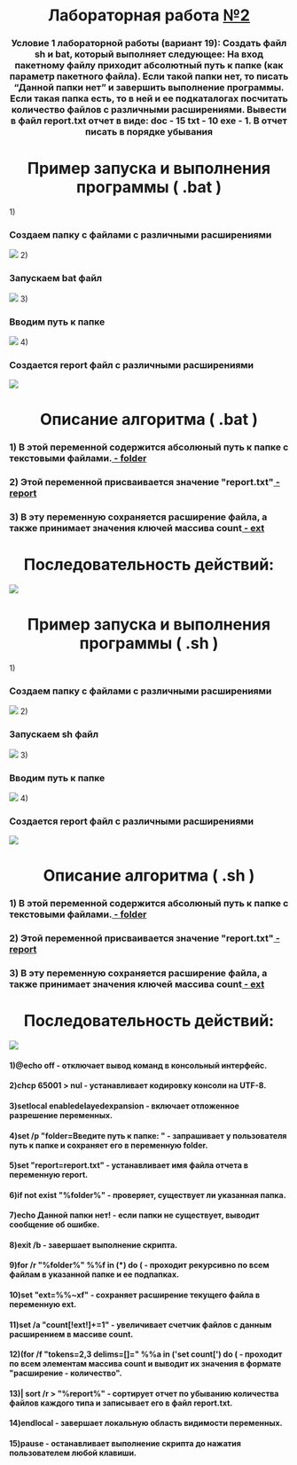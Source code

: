 <h1 align="center"> Лабораторная работа <a href="https://daniilshat.ru/" target="_blank">№2</a> 

<h3 align="center">Условие 1 лабораторной работы (вариант 19): Создать файл sh и bat, который выполняет следующее: 
На вход пакетному файлу приходит абсолютный путь к папке (как параметр пакетного файла). Если такой папки нет, то писать “Данной папки нет” и завершить выполнение программы. Если такая папка есть, то в ней и ее подкаталогах посчитать количество файлов с различными расширениями. Вывести в файл report.txt отчет в виде: doc - 15 txt - 10 exe - 1. В отчет писать в порядке убывания
</h3>
<h1 align="center">Пример запуска и выполнения программы ( .bat )</h1>
1) <h3 align>Создаем папку с файлами с различными расширениями</h3>
<img src="https://github.com/iis-32170x/RPIIS/blob/%D0%9F%D1%83%D1%88%D0%BA%D0%BE_%D0%9C/images/3.png"/>
2) <h3 align>Запускаем bat файл</h3>
<img src="https://github.com/iis-32170x/RPIIS/blob/%D0%9F%D1%83%D1%88%D0%BA%D0%BE_%D0%9C/images/%D0%A1%D0%BD%D0%B8%D0%BC%D0%BE%D0%BA%20%D1%8D%D0%BA%D1%80%D0%B0%D0%BD%D0%B0%20(9).png"/>
3) <h3 align>Вводим путь к папке</h3>
<img src="https://github.com/iis-32170x/RPIIS/blob/%D0%9F%D1%83%D1%88%D0%BA%D0%BE_%D0%9C/images/%D0%A1%D0%BD%D0%B8%D0%BC%D0%BE%D0%BA%20%D1%8D%D0%BA%D1%80%D0%B0%D0%BD%D0%B0%20(7).png"/>
4) <h3 align>Создается report файл с различными расширениями</h3>
<img src="https://github.com/iis-32170x/RPIIS/blob/%D0%9F%D1%83%D1%88%D0%BA%D0%BE_%D0%9C/images/%D0%A1%D0%BD%D0%B8%D0%BC%D0%BE%D0%BA%20%D1%8D%D0%BA%D1%80%D0%B0%D0%BD%D0%B0%20(6).png"/>
<h1 align="center">Описание алгоритма ( .bat )</h1>
<h3 align>1) В этой переменной содержится абсолюный путь к папке с текстовыми файлами.<a href="https://daniilshat.ru/" target="_blank"> - folder</a> 
<h3 align>2) Этой переменной присваивается значение "report.txt"<a href="https://daniilshat.ru/" target="_blank"> - report</a> 
<h3 align>3) В эту переменную сохраняется расширение файла, а также принимает значения ключей массива count<a href="https://daniilshat.ru/" target="_blank"> - ext</a> 
  <h1 align="center">Последовательность действий:</h1>
 <img src=" https://github.com/iis-32170x/RPIIS/blob/%D0%9F%D1%83%D1%88%D0%BA%D0%BE_%D0%9C/images/%D0%A1%D0%BD%D0%B8%D0%BC%D0%BE%D0%BA%20%D1%8D%D0%BA%D1%80%D0%B0%D0%BD%D0%B0%20(2).png"/>





  
<h1 align="center">Пример запуска и выполнения программы ( .sh )</h1>
1) <h3 align>Создаем папку с файлами с различными расширениями</h3>
  <img src="https://github.com/iis-32170x/RPIIS/blob/%D0%9F%D1%83%D1%88%D0%BA%D0%BE_%D0%9C/images/3.png"/>
2) <h3 align>Запускаем sh файл</h3>
  <img src="https://github.com/iis-32170x/RPIIS/blob/%D0%9F%D1%83%D1%88%D0%BA%D0%BE_%D0%9C/images/%D0%A1%D0%BD%D0%B8%D0%BC%D0%BE%D0%BA%20%D1%8D%D0%BA%D1%80%D0%B0%D0%BD%D0%B0%20(8).png"/>
3) <h3 align>Вводим путь к папке</h3>
  <img src="https://github.com/iis-32170x/RPIIS/blob/%D0%9F%D1%83%D1%88%D0%BA%D0%BE_%D0%9C/images/photo_2023-10-19_09-34-09.jpg"/>
4) <h3 align>Создается report файл с различными расширениями</h3>
  <img src="https://github.com/iis-32170x/RPIIS/blob/%D0%9F%D1%83%D1%88%D0%BA%D0%BE_%D0%9C/images/3.png"/>
<h1 align="center">Описание алгоритма ( .sh )</h1>
<h3 align>1) В этой переменной содержится абсолюный путь к папке с текстовыми файлами.<a href="https://daniilshat.ru/" target="_blank"> - folder</a> 
<h3 align>2) Этой переменной присваивается значение "report.txt"<a href="https://daniilshat.ru/" target="_blank"> - report</a> 
<h3 align>3) В эту переменную сохраняется расширение файла, а также принимает значения ключей массива count<a href="https://daniilshat.ru/" target="_blank"> - ext</a> 
 <h1 align="center">Последовательность действий:</h1>
 <img src="https://github.com/iis-32170x/RPIIS/blob/%D0%9F%D1%83%D1%88%D0%BA%D0%BE_%D0%9C/images/%D0%A1%D0%BD%D0%B8%D0%BC%D0%BE%D0%BA%20%D1%8D%D0%BA%D1%80%D0%B0%D0%BD%D0%B0%20(1).png"/>
<h4 align>1)@echo off - отключает вывод команд в консольный интерфейс.</h4>
<h4 align>2)chcp 65001 > nul - устанавливает кодировку консоли на UTF-8.</h4>
<h4 align>3)setlocal enabledelayedexpansion - включает отложенное разрешение переменных.</h4>
<h4 align>4)set /p "folder=Введите путь к папке: " - запрашивает у пользователя путь к папке и сохраняет его в переменную folder.</h4>
<h4 align>5)set "report=report.txt" - устанавливает имя файла отчета в переменную report.</h4>
<h4 align>6)if not exist "%folder%"  - проверяет, существует ли указанная папка.</h4>
<h4 align>7)echo Данной папки нет! - если папки не существует, выводит сообщение об ошибке.</h4>
<h4 align>8)exit /b - завершает выполнение скрипта.</h4>
<h4 align>9)for /r "%folder%" %%f in (*) do ( - проходит рекурсивно по всем файлам в указанной папке и ее подпапках.</h4>
<h4 align>10)set "ext=%%~xf" - сохраняет расширение текущего файла в переменную ext.</h4>
<h4 align>11)set /a "count[!ext!]+=1" - увеличивает счетчик файлов с данным расширением в массиве count.</h4>
<h4 align>12)(for /f "tokens=2,3 delims=[]=" %%a in ('set count[') do ( - проходит по всем элементам массива count и выводит их значения в формате "расширение - количество".</h4>
<h4 align>13)| sort /r > "%report%" - сортирует отчет по убыванию количества файлов каждого типа и записывает его в файл report.txt.</h4>
<h4 align>14)endlocal - завершает локальную область видимости переменных.</h4>
<h4 align>15)pause - останавливает выполнение скрипта до нажатия пользователем любой клавиши.</h4>
